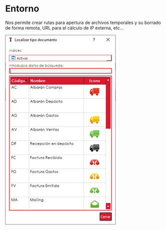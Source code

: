 # Entorno

Nos permite crear rutas para apertura de archivos temporales y su borrado de forma remota, URL para el cálculo de IP externa, etc...

![](../../../.gitbook/assets/image%20%28512%29.png)

